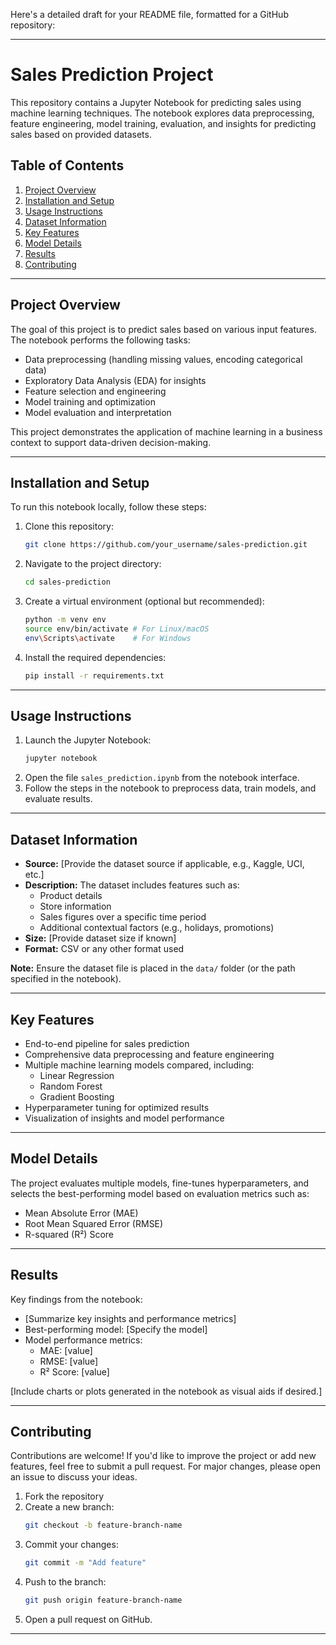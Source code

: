 Here's a detailed draft for your README file, formatted for a GitHub repository:

---

# Sales Prediction Project

This repository contains a Jupyter Notebook for predicting sales using machine learning techniques. The notebook explores data preprocessing, feature engineering, model training, evaluation, and insights for predicting sales based on provided datasets.

## Table of Contents
1. [Project Overview](#project-overview)
2. [Installation and Setup](#installation-and-setup)
3. [Usage Instructions](#usage-instructions)
4. [Dataset Information](#dataset-information)
5. [Key Features](#key-features)
6. [Model Details](#model-details)
7. [Results](#results)
8. [Contributing](#contributing)


---

## Project Overview

The goal of this project is to predict sales based on various input features. The notebook performs the following tasks:
- Data preprocessing (handling missing values, encoding categorical data)
- Exploratory Data Analysis (EDA) for insights
- Feature selection and engineering
- Model training and optimization
- Model evaluation and interpretation

This project demonstrates the application of machine learning in a business context to support data-driven decision-making.

---

## Installation and Setup

To run this notebook locally, follow these steps:

1. Clone this repository:
   ```bash
   git clone https://github.com/your_username/sales-prediction.git
   ```
2. Navigate to the project directory:
   ```bash
   cd sales-prediction
   ```
3. Create a virtual environment (optional but recommended):
   ```bash
   python -m venv env
   source env/bin/activate # For Linux/macOS
   env\Scripts\activate    # For Windows
   ```
4. Install the required dependencies:
   ```bash
   pip install -r requirements.txt
   ```

---

## Usage Instructions

1. Launch the Jupyter Notebook:
   ```bash
   jupyter notebook
   ```
2. Open the file `sales_prediction.ipynb` from the notebook interface.
3. Follow the steps in the notebook to preprocess data, train models, and evaluate results.

---

## Dataset Information

- **Source:** [Provide the dataset source if applicable, e.g., Kaggle, UCI, etc.]
- **Description:** The dataset includes features such as:
  - Product details
  - Store information
  - Sales figures over a specific time period
  - Additional contextual factors (e.g., holidays, promotions)
- **Size:** [Provide dataset size if known]
- **Format:** CSV or any other format used

**Note:** Ensure the dataset file is placed in the `data/` folder (or the path specified in the notebook).

---

## Key Features

- End-to-end pipeline for sales prediction
- Comprehensive data preprocessing and feature engineering
- Multiple machine learning models compared, including:
  - Linear Regression
  - Random Forest
  - Gradient Boosting
- Hyperparameter tuning for optimized results
- Visualization of insights and model performance

---

## Model Details

The project evaluates multiple models, fine-tunes hyperparameters, and selects the best-performing model based on evaluation metrics such as:
- Mean Absolute Error (MAE)
- Root Mean Squared Error (RMSE)
- R-squared (R²) Score

---

## Results

Key findings from the notebook:
- [Summarize key insights and performance metrics]
- Best-performing model: [Specify the model]
- Model performance metrics:
  - MAE: [value]
  - RMSE: [value]
  - R² Score: [value]

[Include charts or plots generated in the notebook as visual aids if desired.]

---

## Contributing

Contributions are welcome! If you'd like to improve the project or add new features, feel free to submit a pull request. For major changes, please open an issue to discuss your ideas.

1. Fork the repository
2. Create a new branch:
   ```bash
   git checkout -b feature-branch-name
   ```
3. Commit your changes:
   ```bash
   git commit -m "Add feature"
   ```
4. Push to the branch:
   ```bash
   git push origin feature-branch-name
   ```
5. Open a pull request on GitHub.

---

